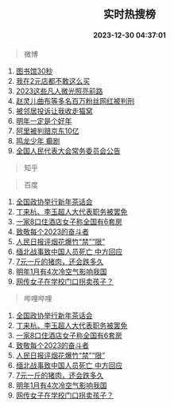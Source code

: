 <div align="center"><h2>实时热搜榜</h2><h4>2023-12-30 04:37:01</h4></div>

> 微博  

1. [图书馆30秒](https://s.weibo.com/weibo?q=%E5%9B%BE%E4%B9%A6%E9%A6%8630%E7%A7%92&t=31&band_rank=1&Refer=top)<br />
2. [我在2元店都不敢这么买](https://s.weibo.com/weibo?q=%23%E6%88%91%E5%9C%A82%E5%85%83%E5%BA%97%E9%83%BD%E4%B8%8D%E6%95%A2%E8%BF%99%E4%B9%88%E4%B9%B0%23&t=31&band_rank=2&Refer=top)<br />
3. [2023这些凡人微光照亮前路](https://s.weibo.com/weibo?q=%232023%E8%BF%99%E4%BA%9B%E5%87%A1%E4%BA%BA%E5%BE%AE%E5%85%89%E7%85%A7%E4%BA%AE%E5%89%8D%E8%B7%AF%23&t=31&band_rank=3&Refer=top)<br />
4. [赵灵儿曲布等多名百万粉丝网红被判刑](https://s.weibo.com/weibo?q=%23%E8%B5%B5%E7%81%B5%E5%84%BF%E6%9B%B2%E5%B8%83%E7%AD%89%E5%A4%9A%E5%90%8D%E7%99%BE%E4%B8%87%E7%B2%89%E4%B8%9D%E7%BD%91%E7%BA%A2%E8%A2%AB%E5%88%A4%E5%88%91%23&t=31&band_rank=4&Refer=top)<br />
5. [被邻居投诉让我收走猫窝](https://s.weibo.com/weibo?q=%E8%A2%AB%E9%82%BB%E5%B1%85%E6%8A%95%E8%AF%89%E8%AE%A9%E6%88%91%E6%94%B6%E8%B5%B0%E7%8C%AB%E7%AA%9D&t=31&band_rank=5&Refer=top)<br />
6. [明年一定是个好年](https://s.weibo.com/weibo?q=%E6%98%8E%E5%B9%B4%E4%B8%80%E5%AE%9A%E6%98%AF%E4%B8%AA%E5%A5%BD%E5%B9%B4&t=31&band_rank=6&Refer=top)<br />
7. [阿里被判赔京东10亿](https://s.weibo.com/weibo?q=%23%E9%98%BF%E9%87%8C%E8%A2%AB%E5%88%A4%E8%B5%94%E4%BA%AC%E4%B8%9C10%E4%BA%BF%23&t=31&band_rank=7&Refer=top)<br />
8. [鸣龙少年 癫剧](https://s.weibo.com/weibo?q=%E9%B8%A3%E9%BE%99%E5%B0%91%E5%B9%B4%20%E7%99%AB%E5%89%A7&t=31&band_rank=8&Refer=top)<br />
9. [全国人民代表大会常务委员会公告](https://s.weibo.com/weibo?q=%E5%85%A8%E5%9B%BD%E4%BA%BA%E6%B0%91%E4%BB%A3%E8%A1%A8%E5%A4%A7%E4%BC%9A%E5%B8%B8%E5%8A%A1%E5%A7%94%E5%91%98%E4%BC%9A%E5%85%AC%E5%91%8A&t=31&band_rank=9&Refer=top)<br />

> 知乎  


> 百度  

1. [全国政协举行新年茶话会](https://www.baidu.com/s?wd=%E5%85%A8%E5%9B%BD%E6%94%BF%E5%8D%8F%E4%B8%BE%E8%A1%8C%E6%96%B0%E5%B9%B4%E8%8C%B6%E8%AF%9D%E4%BC%9A&sa=fyb_news&rsv_dl=fyb_news)<br />
2. [丁来杭、李玉超人大代表职务被罢免](https://www.baidu.com/s?wd=%E4%B8%81%E6%9D%A5%E6%9D%AD%E3%80%81%E6%9D%8E%E7%8E%89%E8%B6%85%E4%BA%BA%E5%A4%A7%E4%BB%A3%E8%A1%A8%E8%81%8C%E5%8A%A1%E8%A2%AB%E7%BD%A2%E5%85%8D&sa=fyb_news&rsv_dl=fyb_news)<br />
3. [一家8口住酒店女子称全国有6套房](https://www.baidu.com/s?wd=%E4%B8%80%E5%AE%B68%E5%8F%A3%E4%BD%8F%E9%85%92%E5%BA%97%E5%A5%B3%E5%AD%90%E7%A7%B0%E5%85%A8%E5%9B%BD%E6%9C%896%E5%A5%97%E6%88%BF&sa=fyb_news&rsv_dl=fyb_news)<br />
4. [致敬每个2023的奋斗者](https://www.baidu.com/s?wd=%E8%87%B4%E6%95%AC%E6%AF%8F%E4%B8%AA2023%E7%9A%84%E5%A5%8B%E6%96%97%E8%80%85&sa=fyb_news&rsv_dl=fyb_news)<br />
5. [人民日报评烟花爆竹“禁”“限”](https://www.baidu.com/s?wd=%E4%BA%BA%E6%B0%91%E6%97%A5%E6%8A%A5%E8%AF%84%E7%83%9F%E8%8A%B1%E7%88%86%E7%AB%B9%E2%80%9C%E7%A6%81%E2%80%9D%E2%80%9C%E9%99%90%E2%80%9D&sa=fyb_news&rsv_dl=fyb_news)<br />
6. [缅北战事致中国人员死亡 中方回应](https://www.baidu.com/s?wd=%E7%BC%85%E5%8C%97%E6%88%98%E4%BA%8B%E8%87%B4%E4%B8%AD%E5%9B%BD%E4%BA%BA%E5%91%98%E6%AD%BB%E4%BA%A1+%E4%B8%AD%E6%96%B9%E5%9B%9E%E5%BA%94&sa=fyb_news&rsv_dl=fyb_news)<br />
7. [7元一斤的猪肉，还会跌多久](https://www.baidu.com/s?wd=7%E5%85%83%E4%B8%80%E6%96%A4%E7%9A%84%E7%8C%AA%E8%82%89%EF%BC%8C%E8%BF%98%E4%BC%9A%E8%B7%8C%E5%A4%9A%E4%B9%85&sa=fyb_news&rsv_dl=fyb_news)<br />
8. [明年1月有4次冷空气影响我国](https://www.baidu.com/s?wd=%E6%98%8E%E5%B9%B41%E6%9C%88%E6%9C%894%E6%AC%A1%E5%86%B7%E7%A9%BA%E6%B0%94%E5%BD%B1%E5%93%8D%E6%88%91%E5%9B%BD&sa=fyb_news&rsv_dl=fyb_news)<br />
9. [网传女子在学校门口拐卖孩子？](https://www.baidu.com/s?wd=%E7%BD%91%E4%BC%A0%E5%A5%B3%E5%AD%90%E5%9C%A8%E5%AD%A6%E6%A0%A1%E9%97%A8%E5%8F%A3%E6%8B%90%E5%8D%96%E5%AD%A9%E5%AD%90%EF%BC%9F&sa=fyb_news&rsv_dl=fyb_news)<br />

> 哔哩哔哩  

1. [全国政协举行新年茶话会](https://www.baidu.com/s?wd=%E5%85%A8%E5%9B%BD%E6%94%BF%E5%8D%8F%E4%B8%BE%E8%A1%8C%E6%96%B0%E5%B9%B4%E8%8C%B6%E8%AF%9D%E4%BC%9A&sa=fyb_news&rsv_dl=fyb_news)<br />
2. [丁来杭、李玉超人大代表职务被罢免](https://www.baidu.com/s?wd=%E4%B8%81%E6%9D%A5%E6%9D%AD%E3%80%81%E6%9D%8E%E7%8E%89%E8%B6%85%E4%BA%BA%E5%A4%A7%E4%BB%A3%E8%A1%A8%E8%81%8C%E5%8A%A1%E8%A2%AB%E7%BD%A2%E5%85%8D&sa=fyb_news&rsv_dl=fyb_news)<br />
3. [一家8口住酒店女子称全国有6套房](https://www.baidu.com/s?wd=%E4%B8%80%E5%AE%B68%E5%8F%A3%E4%BD%8F%E9%85%92%E5%BA%97%E5%A5%B3%E5%AD%90%E7%A7%B0%E5%85%A8%E5%9B%BD%E6%9C%896%E5%A5%97%E6%88%BF&sa=fyb_news&rsv_dl=fyb_news)<br />
4. [致敬每个2023的奋斗者](https://www.baidu.com/s?wd=%E8%87%B4%E6%95%AC%E6%AF%8F%E4%B8%AA2023%E7%9A%84%E5%A5%8B%E6%96%97%E8%80%85&sa=fyb_news&rsv_dl=fyb_news)<br />
5. [人民日报评烟花爆竹“禁”“限”](https://www.baidu.com/s?wd=%E4%BA%BA%E6%B0%91%E6%97%A5%E6%8A%A5%E8%AF%84%E7%83%9F%E8%8A%B1%E7%88%86%E7%AB%B9%E2%80%9C%E7%A6%81%E2%80%9D%E2%80%9C%E9%99%90%E2%80%9D&sa=fyb_news&rsv_dl=fyb_news)<br />
6. [缅北战事致中国人员死亡 中方回应](https://www.baidu.com/s?wd=%E7%BC%85%E5%8C%97%E6%88%98%E4%BA%8B%E8%87%B4%E4%B8%AD%E5%9B%BD%E4%BA%BA%E5%91%98%E6%AD%BB%E4%BA%A1+%E4%B8%AD%E6%96%B9%E5%9B%9E%E5%BA%94&sa=fyb_news&rsv_dl=fyb_news)<br />
7. [7元一斤的猪肉，还会跌多久](https://www.baidu.com/s?wd=7%E5%85%83%E4%B8%80%E6%96%A4%E7%9A%84%E7%8C%AA%E8%82%89%EF%BC%8C%E8%BF%98%E4%BC%9A%E8%B7%8C%E5%A4%9A%E4%B9%85&sa=fyb_news&rsv_dl=fyb_news)<br />
8. [明年1月有4次冷空气影响我国](https://www.baidu.com/s?wd=%E6%98%8E%E5%B9%B41%E6%9C%88%E6%9C%894%E6%AC%A1%E5%86%B7%E7%A9%BA%E6%B0%94%E5%BD%B1%E5%93%8D%E6%88%91%E5%9B%BD&sa=fyb_news&rsv_dl=fyb_news)<br />
9. [网传女子在学校门口拐卖孩子？](https://www.baidu.com/s?wd=%E7%BD%91%E4%BC%A0%E5%A5%B3%E5%AD%90%E5%9C%A8%E5%AD%A6%E6%A0%A1%E9%97%A8%E5%8F%A3%E6%8B%90%E5%8D%96%E5%AD%A9%E5%AD%90%EF%BC%9F&sa=fyb_news&rsv_dl=fyb_news)<br />
